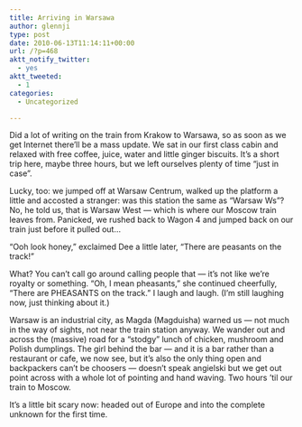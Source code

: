 ```yaml
---
title: Arriving in Warsawa
author: glennji
type: post
date: 2010-06-13T11:14:11+00:00
url: /?p=468
aktt_notify_twitter:
  - yes
aktt_tweeted:
  - 1
categories:
  - Uncategorized

---
```

<!-- p, li { white-space: pre-wrap; } -->

<!--StartFragment-->Did a lot of writing on the train from Krakow to Warsawa, so as soon as we get Internet there&#8217;ll be a mass update. We sat in our first class cabin and relaxed with free coffee, juice, water and little ginger biscuits. It&#8217;s a short trip here, maybe three hours, but we left ourselves plenty of time &#8220;just in case&#8221;.


  
Lucky, too: we jumped off at Warsaw Centrum, walked up the platform a little and accosted a stranger: was this station the same as &#8220;Warsaw Ws&#8221;? No, he told us, that is Warsaw West &#8212; which is where our Moscow train leaves from. Panicked, we rushed back to Wagon 4 and jumped back on our train just before it pulled out&#8230;
  
&#8220;Ooh look honey,&#8221; exclaimed Dee a little later, &#8220;There are peasants on the track!&#8221;
  
What? You can&#8217;t call go around calling people that &#8212; it&#8217;s not like we&#8217;re royalty or something. &#8220;Oh, I mean pheasants,&#8221; she continued cheerfully, &#8220;There are PHEASANTS on the track.&#8221; I laugh and laugh. (I&#8217;m still laughing now, just thinking about it.)
  
Warsaw is an industrial city, as Magda (Magduisha) warned us &#8212; not much in the way of sights, not near the train station anyway. We wander out and across the (massive) road for a &#8220;stodgy&#8221; lunch of chicken, mushroom and Polish dumplings. The girl behind the bar &#8212; and it is a bar rather than a restaurant or cafe, we now see, but it&#8217;s also the only thing open and backpackers can&#8217;t be choosers &#8212; doesn&#8217;t speak angielski but we get out point across with a whole lot of pointing and hand waving. Two hours &#8217;til our train to Moscow.
  
It&#8217;s a little bit scary now: headed out of Europe and into the complete unknown for the first time.<!--EndFragment-->
